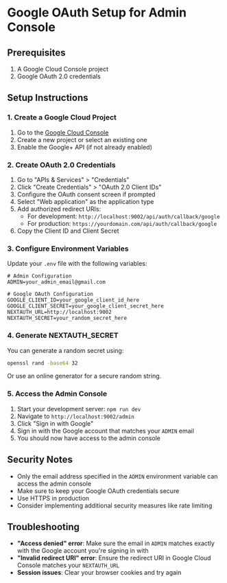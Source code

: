 # Google OAuth Setup for Admin Console

## Prerequisites

1. A Google Cloud Console project
2. Google OAuth 2.0 credentials

## Setup Instructions

### 1. Create a Google Cloud Project

1. Go to the [Google Cloud Console](https://console.cloud.google.com/)
2. Create a new project or select an existing one
3. Enable the Google+ API (if not already enabled)

### 2. Create OAuth 2.0 Credentials

1. Go to "APIs & Services" > "Credentials"
2. Click "Create Credentials" > "OAuth 2.0 Client IDs"
3. Configure the OAuth consent screen if prompted
4. Select "Web application" as the application type
5. Add authorized redirect URIs:
   - For development: `http://localhost:9002/api/auth/callback/google`
   - For production: `https://yourdomain.com/api/auth/callback/google`
6. Copy the Client ID and Client Secret

### 3. Configure Environment Variables

Update your `.env` file with the following variables:

```env
# Admin Configuration
ADMIN=your_admin_email@gmail.com

# Google OAuth Configuration
GOOGLE_CLIENT_ID=your_google_client_id_here
GOOGLE_CLIENT_SECRET=your_google_client_secret_here
NEXTAUTH_URL=http://localhost:9002
NEXTAUTH_SECRET=your_random_secret_here
```

### 4. Generate NEXTAUTH_SECRET

You can generate a random secret using:

```bash
openssl rand -base64 32
```

Or use an online generator for a secure random string.

### 5. Access the Admin Console

1. Start your development server: `npm run dev`
2. Navigate to `http://localhost:9002/admin`
3. Click "Sign in with Google"
4. Sign in with the Google account that matches your `ADMIN` email
5. You should now have access to the admin console

## Security Notes

- Only the email address specified in the `ADMIN` environment variable can access the admin console
- Make sure to keep your Google OAuth credentials secure
- Use HTTPS in production
- Consider implementing additional security measures like rate limiting

## Troubleshooting

- **"Access denied" error**: Make sure the email in `ADMIN` matches exactly with the Google account you're signing in with
- **"Invalid redirect URI" error**: Ensure the redirect URI in Google Cloud Console matches your `NEXTAUTH_URL`
- **Session issues**: Clear your browser cookies and try again

